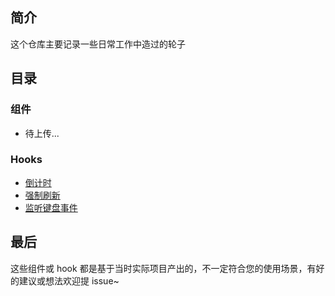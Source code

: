 ## 简介

这个仓库主要记录一些日常工作中造过的轮子



## 目录

### 组件

- 待上传...



### Hooks

- [倒计时](hooks/useCountDown)
- [强制刷新](hooks/useUpdate)
- [监听键盘事件](hooks/useKeyPress)



## 最后

这些组件或 hook 都是基于当时实际项目产出的，不一定符合您的使用场景，有好的建议或想法欢迎提 issue~